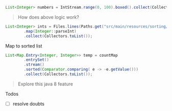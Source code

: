 ```java
List<Integer> numbers = IntStream.range(0, 100).boxed().collect(Collectors.toList());
```
> How does above logic work?

```java
List<Integer> ints = Files.lines(Paths.get("src/main/resources/sorting/input.txt"))  
        .map(Integer::parseInt)  
        .collect(Collectors.toList());
```

Map to sorted list
```java
List<Map.Entry<Integer, Integer>> temp = countMap  
        .entrySet()  
        .stream()  
        .sorted(Comparator.comparing( e -> -e.getValue()))  
        .collect(Collectors.toList());
```
> Explore this java 8 feature

Todos
- [ ] resolve doubts